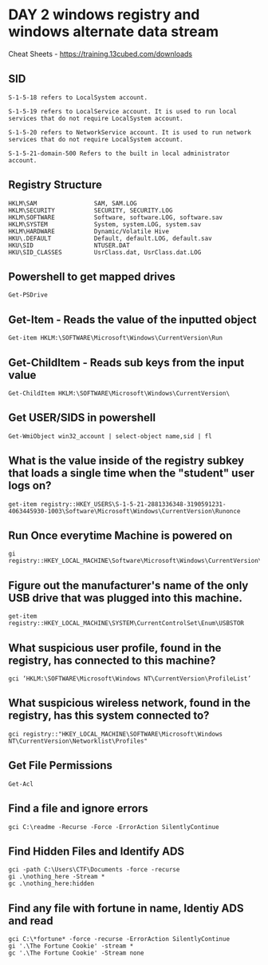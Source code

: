 # DAY 2 windows registry and windows alternate data stream
Cheat Sheets - https://training.13cubed.com/downloads
## SID
```
S-1-5-18 refers to LocalSystem account.

S-1-5-19 refers to LocalService account. It is used to run local services that do not require LocalSystem account.

S-1-5-20 refers to NetworkService account. It is used to run network services that do not require LocalSystem account.

S-1-5-21-domain-500 Refers to the built in local administrator account. 
```
## Registry Structure
```
HKLM\SAM                SAM, SAM.LOG
HKLM\SECURITY           SECURITY, SECURITY.LOG
HKLM\SOFTWARE           Software, software.LOG, software.sav
HKLM\SYSTEM             System, system.LOG, system.sav
HKLM\HARDWARE           Dynamic/Volatile Hive
HKU\.DEFAULT            Default, default.LOG, default.sav
HKU\SID                 NTUSER.DAT
HKU\SID_CLASSES         UsrClass.dat, UsrClass.dat.LOG
```
## Powershell to get mapped drives
```
Get-PSDrive
```
## Get-Item - Reads the value of the inputted object
```
Get-item HKLM:\SOFTWARE\Microsoft\Windows\CurrentVersion\Run
```
## Get-ChildItem - Reads sub keys from the input value
```
Get-ChildItem HKLM:\SOFTWARE\Microsoft\Windows\CurrentVersion\
```
## Get USER/SIDS in powershell
```
Get-WmiObject win32_account | select-object name,sid | fl
```
## What is the value inside of the registry subkey that loads a single time when the "student" user logs on?
```
get-item registry::HKEY_USERS\S-1-5-21-2881336348-3190591231-4063445930-1003\Software\Microsoft\Windows\CurrentVersion\Runonce
```
## Run Once everytime Machine is powered on
```
gi registry::HKEY_LOCAL_MACHINE\Software\Microsoft\Windows\CurrentVersion\RunOnce 
```
## Figure out the manufacturer's name of the only USB drive that was plugged into this machine.
```
get-item registry::HKEY_LOCAL_MACHINE\SYSTEM\CurrentControlSet\Enum\USBSTOR
```
## What suspicious user profile, found in the registry, has connected to this machine?
```
gci ‘HKLM:\SOFTWARE\Microsoft\Windows NT\CurrentVersion\ProfileList’
```
## What suspicious wireless network, found in the registry, has this system connected to?
```
gci registry::"HKEY_LOCAL_MACHINE\SOFTWARE\Microsoft\Windows NT\CurrentVersion\Networklist\Profiles"
```
## Get File Permissions 
```
Get-Acl
```
## Find a file and ignore errors
```
gci C:\readme -Recurse -Force -ErrorAction SilentlyContinue
```
## Find Hidden Files and Identify ADS
```
gci -path C:\Users\CTF\Documents -force -recurse
gi .\nothing_here -Stream *
gc .\nothing_here:hidden
```
## Find any file with fortune in name, Identiy ADS and read
```
gci C:\*fortune* -force -recurse -ErrorAction SilentlyContinue
gi '.\The Fortune Cookie' -stream *
gc '.\The Fortune Cookie' -Stream none
```
